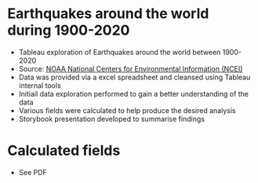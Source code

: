 # Earthquakes around the world during 1900-2020
* Tableau exploration of Earthquakes around the world between 1900-2020
* Source: [NOAA National Centers for 
Environmental Information (NCEI)](https://www.ngdc.noaa.gov/hazel/view/hazards/earthquake/search)
* Data was provided via a excel spreadsheet and cleansed using Tableau internal tools
* Initiail data exploration performed to gain a better understanding of the data
* Various fields were calculated to help produce the desired analysis
* Storybook presentation developed to summarise findings 

# Calculated fields 
* See PDF

